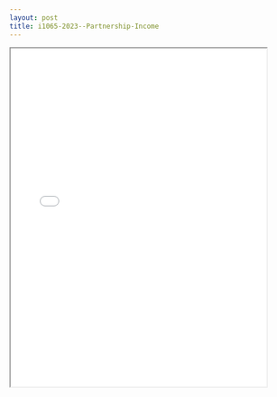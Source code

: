 ```yaml
---
layout: post
title: i1065-2023--Partnership-Income
---
```


<div class="pdf-container">
<iframe src="/ea/assets/pdfs/i1065-2023--Partnership-Income.pdf" height="600" width="90%" allowFullScreen="true"></iframe>
</div>

